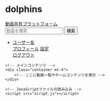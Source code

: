 # dolphins
<!DOCTYPE html>
<html lang="ja">
<head>
    <meta charset="UTF-8">
    <meta name="viewport" content="width=device-width, initial-scale=1.0">
    <title>dolphins - ホーム</title>
    <!-- CSSフレームワークの読み込み -->
    <link rel="stylesheet" href="https://stackpath.bootstrapcdn.com/bootstrap/4.5.2/css/bootstrap.min.css">
    <!-- カスタムCSS -->
    <link rel="stylesheet" href="styles.css">
</head>
<body>
    <!-- ナビゲーションバー -->
    <nav class="navbar navbar-expand-lg navbar-dark bg-dark">
        <a class="navbar-brand" href="#">動画共有プラットフォーム</a>
        <!-- 検索バー -->
        <form class="form-inline my-2 my-lg-0 ml-auto">
            <input class="form-control mr-sm-2" type="search" placeholder="動画を検索" aria-label="検索">
            <button class="btn btn-outline-success my-2 my-sm-0" type="submit">検索</button>
        </form>
        <!-- ユーザーアカウント -->
        <ul class="navbar-nav ml-auto">
            <li class="nav-item dropdown">
                <a class="nav-link dropdown-toggle" href="#" id="navbarDropdown" role="button" data-toggle="dropdown" aria-haspopup="true" aria-expanded="false">
                    ユーザー名
                </a>
                <div class="dropdown-menu" aria-labelledby="navbarDropdown">
                    <a class="dropdown-item" href="#">プロフィール</a>
                    <a class="dropdown-item" href="#">設定</a>
                    <div class="dropdown-divider"></div>
                    <a class="dropdown-item" href="#">ログアウト</a>
                </div>
            </li>
        </ul>
    </nav>

    <!-- メインコンテンツ -->
    <div class="container mt-4">
        <!-- ここに動画一覧やホームコンテンツを表示 -->
    </div>

    <!-- JavaScriptファイルの読み込み -->
    <script src="script.js"></script>
</body>
</html>
